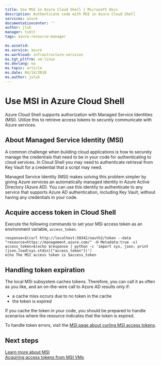 ```yaml
---
title: Use MSI in Azure Cloud Shell | Microsoft Docs
description: Authenticate code with MSI in Azure Cloud Shell
services: azure
documentationcenter: ''
author: jluk
manager: timlt
tags: azure-resource-manager
 
ms.assetid: 
ms.service: azure
ms.workload: infrastructure-services
ms.tgt_pltfrm: vm-linux
ms.devlang: na
ms.topic: article
ms.date: 04/14/2018
ms.author: juluk
---
```


# Use MSI in Azure Cloud Shell

Azure Cloud Shell supports authorization with Managed Service Identities (MSI). Utilize this to retrieve access tokens to securely communicate with Azure services.

## About Managed Service Identity (MSI)
A common challenge when building cloud applications is how to securely manage the credentials that need to be in your code for authenticating to cloud services. In Cloud Shell you may need to authenticate retrieval from Key Vault for a credential that a script may need.

Managed Service Identity (MSI) makes solving this problem simpler by giving Azure services an automatically managed identity in Azure Active Directory (Azure AD). You can use this identity to authenticate to any service that supports Azure AD authentication, including Key Vault, without having any credentials in your code.

## Acquire access token in Cloud Shell

Execute the following commands to set your MSI access token as an environment variable, `access_token`.
```
response=$(curl http://localhost:50342/oauth2/token --data "resource=https://management.azure.com/" -H Metadata:true -s)
access_token=$(echo $response | python -c 'import sys, json; print (json.load(sys.stdin)["access_token"])')
echo The MSI access token is $access_token
```

## Handling token expiration

The local MSI subsystem caches tokens. Therefore, you can call it as often as you like, and an on-the-wire call to Azure AD results only if:
- a cache miss occurs due to no token in the cache
- the token is expired

If you cache the token in your code, you should be prepared to handle scenarios where the resource indicates that the token is expired.

To handle token errors, visit the [MSI page about curling MSI access tokens](https://docs.microsoft.com/azure/active-directory/managed-service-identity/how-to-use-vm-token#error-handling).

## Next steps
[Learn more about MSI](https://docs.microsoft.com/azure/active-directory/managed-service-identity/overview)  
[Acquiring access tokens from MSI VMs](https://docs.microsoft.com/azure/active-directory/managed-service-identity/how-to-use-vm-token)
